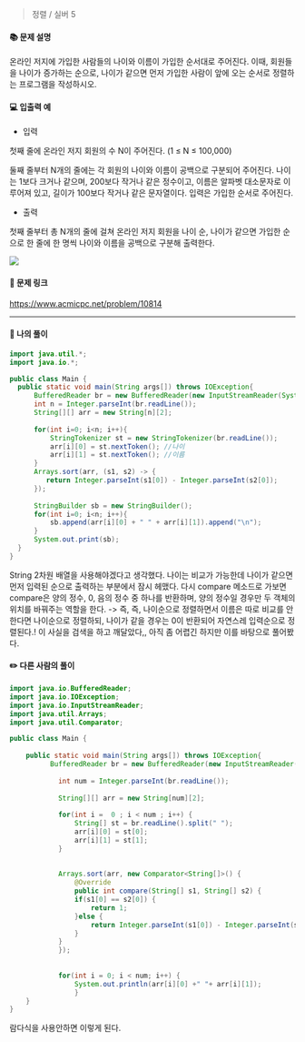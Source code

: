 > 정렬 / 실버 5

#### 📚 문제 설명
온라인 저지에 가입한 사람들의 나이와 이름이 가입한 순서대로 주어진다. 이때, 회원들을 나이가 증가하는 순으로, 나이가 같으면 먼저 가입한 사람이 앞에 오는 순서로 정렬하는 프로그램을 작성하시오.


#### 💻 입출력 예

- 입력

첫째 줄에 온라인 저지 회원의 수 N이 주어진다. (1 ≤ N ≤ 100,000)

둘째 줄부터 N개의 줄에는 각 회원의 나이와 이름이 공백으로 구분되어 주어진다. 나이는 1보다 크거나 같으며, 200보다 작거나 같은 정수이고, 이름은 알파벳 대소문자로 이루어져 있고, 길이가 100보다 작거나 같은 문자열이다. 입력은 가입한 순서로 주어진다.

- 출력

첫째 줄부터 총 N개의 줄에 걸쳐 온라인 저지 회원을 나이 순, 나이가 같으면 가입한 순으로 한 줄에 한 명씩 나이와 이름을 공백으로 구분해 출력한다.

![](https://velog.velcdn.com/images/uunew/post/b7028e20-7a0c-484d-aa0b-f80c29a33eea/image.png)




#### 🔗 문제 링크
https://www.acmicpc.net/problem/10814

---

#### 📝 나의 풀이
``` java
import java.util.*;
import java.io.*;

public class Main {
  public static void main(String args[]) throws IOException{
      BufferedReader br = new BufferedReader(new InputStreamReader(System.in));
      int n = Integer.parseInt(br.readLine());
      String[][] arr = new String[n][2];
      
      for(int i=0; i<n; i++){
          StringTokenizer st = new StringTokenizer(br.readLine());
          arr[i][0] = st.nextToken(); //나이
          arr[i][1] = st.nextToken(); //이름
      }
      Arrays.sort(arr, (s1, s2) -> {
         return Integer.parseInt(s1[0]) - Integer.parseInt(s2[0]);
      });
      
      StringBuilder sb = new StringBuilder();
      for(int i=0; i<n; i++){
          sb.append(arr[i][0] + " " + arr[i][1]).append("\n");
      }
      System.out.print(sb);
  }
}


```
String 2차원 배열을 사용해야겠다고 생각했다. 나이는 비교가 가능한데 나이가 같으면 먼저 입력된 순으로 출력하는 부분에서 잠시 헤맸다.
다시 compare 메소드로 가보면 compare은 양의 정수, 0, 음의 정수 중 하나를 반환하며, 양의 정수일 경우만 두 객체의 위치를 바꿔주는 역할을 한다.
-> 즉, 즉, 나이순으로 정렬하면서 이름은 따로 비교를 안한다면 나이순으로 정렬하되, 나이가 같을 경우는 0이 반환되어 자연스레 입력순으로 정렬된다.!
이 사실을 검색을 하고 깨달았다,, 아직 좀 어렵긴 하지만 이를 바탕으로 풀어봤다.


#### ✏️ 다른 사람의 풀이
``` java
import java.io.BufferedReader;
import java.io.IOException;
import java.io.InputStreamReader;
import java.util.Arrays;
import java.util.Comparator;

public class Main {
	
	public static void main(String args[]) throws IOException{
	   	  BufferedReader br = new BufferedReader(new InputStreamReader(System.in));
	   	 
	   	 	int num = Integer.parseInt(br.readLine());
	   	 	
	   	 	String[][] arr = new String[num][2];
	   	 	
	   	 	for(int i =  0 ; i < num ; i++) {
	   	 		String[] st = br.readLine().split(" ");
	   	 		arr[i][0] = st[0];
	   	 		arr[i][1] = st[1];
	   	 	}
	   	 	
	   	 	
	   	 	Arrays.sort(arr, new Comparator<String[]>() {
	   	 		@Override
	   	 		public int compare(String[] s1, String[] s2) {
	   	 		if(s1[0] == s2[0]) {
	   	 			return 1;
	   	 		}else {
	   	 			return Integer.parseInt(s1[0]) - Integer.parseInt(s2[0]);
	   	 		}
	   	 	}
	   	 	});
	   
	   	 	
	   	 	for(int i = 0; i < num; i++) {
				System.out.println(arr[i][0] +" "+ arr[i][1]);
	   	 		}
	}
}
```
람다식을 사용안하면 이렇게 된다.
